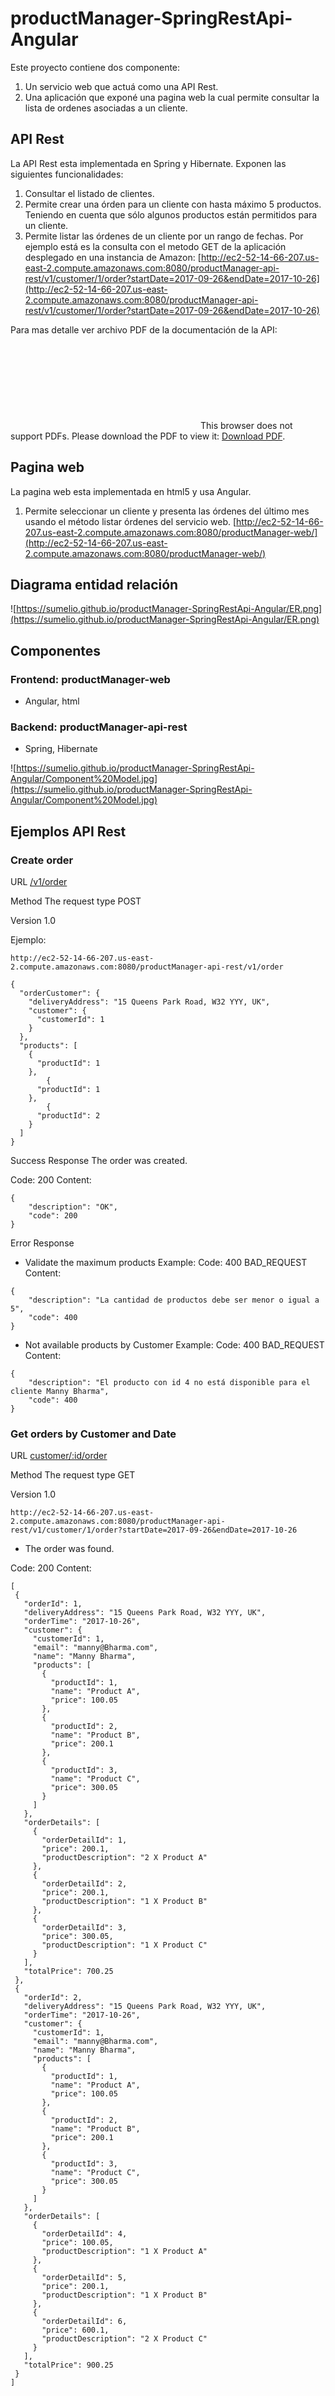 # productManager-SpringRestApi-Angular

Este proyecto contiene dos componente:
1. Un servicio web que actuá como una API Rest. 
2. Una aplicación que exponé una pagina web la cual permite consultar la lista de ordenes asociadas a un cliente.

## API Rest
La API Rest esta implementada en Spring y Hibernate. Exponen las siguientes funcionalidades:

1. Consultar el listado de clientes.
2. Permite crear una órden para un cliente con hasta máximo 5 productos. Teniendo en cuenta que sólo algunos productos están permitidos para un cliente.
3. Permite listar las órdenes de un cliente por un rango de fechas.
Por ejemplo está es la consulta con el metodo GET de la aplicación desplegado en una instancia de Amazon:
[http://ec2-52-14-66-207.us-east-2.compute.amazonaws.com:8080/productManager-api-rest/v1/customer/1/order?startDate=2017-09-26&endDate=2017-10-26](http://ec2-52-14-66-207.us-east-2.compute.amazonaws.com:8080/productManager-api-rest/v1/customer/1/order?startDate=2017-09-26&endDate=2017-10-26)

Para mas detalle ver archivo PDF de la documentación de la API: 
<object data="http://yoursite.com/the.pdf" type="application/pdf" width="700px" height="700px">
    <embed src="http://yoursite.com/the.pdf">
        This browser does not support PDFs. Please download the PDF to view it: <a href="https://sumelio.github.io/productManager-SpringRestApi-Angular/API%20REST.pdf">Download PDF</a>.</p>
    </embed>
</object>


## Pagina web
La pagina web esta implementada en html5 y usa Angular.

1. Permite seleccionar un cliente y presenta las órdenes del último mes usando el método listar órdenes del servicio web.
[http://ec2-52-14-66-207.us-east-2.compute.amazonaws.com:8080/productManager-web/](http://ec2-52-14-66-207.us-east-2.compute.amazonaws.com:8080/productManager-web/)

## Diagrama entidad relación
![https://sumelio.github.io/productManager-SpringRestApi-Angular/ER.png](https://sumelio.github.io/productManager-SpringRestApi-Angular/ER.png)

## Componentes
### Frontend: productManager-web
- Angular, html
### Backend: productManager-api-rest
- Spring, Hibernate

![https://sumelio.github.io/productManager-SpringRestApi-Angular/Component%20Model.jpg](https://sumelio.github.io/productManager-SpringRestApi-Angular/Component%20Model.jpg)

## Ejemplos API Rest
### Create order
URL  [/v1/order](http://ec2-52-14-66-207.us-east-2.compute.amazonaws.com:8080/productManager-api-rest/v1/order)

Method  The request type  POST 

Version 1.0

Ejemplo:
```
http://ec2-52-14-66-207.us-east-2.compute.amazonaws.com:8080/productManager-api-rest/v1/order
```

```
{
  "orderCustomer": { 
    "deliveryAddress": "15 Queens Park Road, W32 YYY, UK", 
    "customer": {
      "customerId": 1
    }
  },
  "products": [
    {
      "productId": 1
    }, 
        {
      "productId": 1
    },
        {
      "productId": 2
    }
  ]
}
```
Success Response 
The order was created.

Code: 200 
Content: 
```
{
    "description": "OK",
    "code": 200
}
```
Error Response 
-  Validate the maximum products
Example: 
Code: 400 BAD_REQUEST
Content: 
```
{
    "description": "La cantidad de productos debe ser menor o igual a 5",
    "code": 400
}
```

- Not available products by Customer
Example: 
Code: 400 BAD_REQUEST
Content:
```
{
    "description": "El producto con id 4 no está disponible para el cliente Manny Bharma",
    "code": 400
}
``` 


### Get orders by Customer and Date
URL  [customer/:id/order](http://ec2-52-14-66-207.us-east-2.compute.amazonaws.com:8080/productManager-api-rest/v1/customer/1/order?startDate=2017-09-26&endDate=2017-10-26)

Method  The request type  GET 

Version 1.0
 ```
http://ec2-52-14-66-207.us-east-2.compute.amazonaws.com:8080/productManager-api-rest/v1/customer/1/order?startDate=2017-09-26&endDate=2017-10-26
 ```
 
- The order was found.

Code: 200 
Content: 

 ```
[
  {
    "orderId": 1,
    "deliveryAddress": "15 Queens Park Road, W32 YYY, UK",
    "orderTime": "2017-10-26",
    "customer": {
      "customerId": 1,
      "email": "manny@Bharma.com",
      "name": "Manny Bharma",
      "products": [
        {
          "productId": 1,
          "name": "Product A",
          "price": 100.05
        },
        {
          "productId": 2,
          "name": "Product B",
          "price": 200.1
        },
        {
          "productId": 3,
          "name": "Product C",
          "price": 300.05
        }
      ]
    },
    "orderDetails": [
      {
        "orderDetailId": 1,
        "price": 200.1,
        "productDescription": "2 X Product A"
      },
      {
        "orderDetailId": 2,
        "price": 200.1,
        "productDescription": "1 X Product B"
      },
      {
        "orderDetailId": 3,
        "price": 300.05,
        "productDescription": "1 X Product C"
      }
    ],
    "totalPrice": 700.25
  },
  {
    "orderId": 2,
    "deliveryAddress": "15 Queens Park Road, W32 YYY, UK",
    "orderTime": "2017-10-26",
    "customer": {
      "customerId": 1,
      "email": "manny@Bharma.com",
      "name": "Manny Bharma",
      "products": [
        {
          "productId": 1,
          "name": "Product A",
          "price": 100.05
        },
        {
          "productId": 2,
          "name": "Product B",
          "price": 200.1
        },
        {
          "productId": 3,
          "name": "Product C",
          "price": 300.05
        }
      ]
    },
    "orderDetails": [
      {
        "orderDetailId": 4,
        "price": 100.05,
        "productDescription": "1 X Product A"
      },
      {
        "orderDetailId": 5,
        "price": 200.1,
        "productDescription": "1 X Product B"
      },
      {
        "orderDetailId": 6,
        "price": 600.1,
        "productDescription": "2 X Product C"
      }
    ],
    "totalPrice": 900.25
  }
]
 ```

